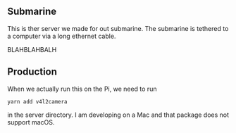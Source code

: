 ## Submarine

This is ther server we made for out submarine. The submarine is tethered to a computer via a long ethernet cable. 

BLAHBLAHBALH



## Production

When we actually run this on the Pi, we need to run 

```
yarn add v4l2camera
```

in the server directory. I am developing on a Mac and that package does not support macOS. 